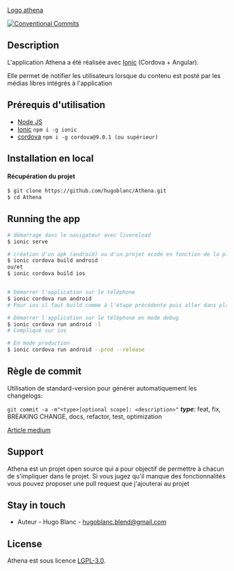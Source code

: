[Logo athena](http://athena-api.caprover.athena-app.fr/menu.jpg "Logo Title Text 1")

[![Conventional Commits](https://img.shields.io/badge/Conventional%20Commits-1.0.0-yellow.svg)](https://conventionalcommits.org)

## Description
L'application Athena a été réalisée avec [Ionic](https://github.com/ionic-team/ionic) (Cordova + Angular).

Elle permet de notifier les utilisateurs lorsque du contenu est posté par les médias libres intégrés à l'application

## Prérequis d'utilisation

- [Node JS](https://nodejs.org/fr/download/)
- [Ionic](https://github.com/ionic-team/ionic)  ``` npm i -g ionic ```
- [cordova](https://github.com/apache/cordova)  ``` npm i -g cordova@9.0.1 (ou supérieur) ```

## Installation en local

#### Récupération du projet

```bash
$ git clone https://github.com/hugoblanc/Athena.git
$ cd Athena
```


## Running the app

```bash
# démarrage dans le navigateur avec livereload
$ ionic serve

# création d'un apk (android) ou d'un projet xcode en fonction de la plateforme ciblée
$ ionic cordova build android
ou/et 
$ ionic cordova build ios


# Démarrer l'application sur le téléphone
$ ionic cordova run android
# Pour ios il faut build comme à l'étape précédente puis aller dans platforms/ios/ et ouvrir le workspace Athena

# Démarrer l'application sur le téléphone en mode debug
$ ionic cordova run android -l
# Compliqué sur ios

# En mode production
$ ionic cordova run android --prod --release

```

## Règle de commit
Utilisation de standard-version pour générer automatiquement les changelogs: 

`git commit -a -m"<type>[optional scope]: <description>"`
***type***: feat, fix, BREAKING CHANGE, docs, refactor, test, optimization 

[Article medium](https://medium.com/jobtome-engineering/how-to-generate-changelog-using-conventional-commits-10be40f5826c)


## Support

Athena est un projet open source qui a pour objectif de permettre à chacun de s'impliquer dans le projet.
Si vous jugez qu'il manque des fonctionnalités vous pouvez proposer une pull request que j'ajouterai au projet

## Stay in touch

- Auteur - Hugo Blanc - hugoblanc.blend@gmail.com


## License
  Athena est sous licence [LGPL-3.0](LICENSE).
